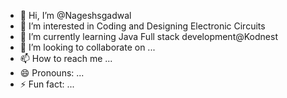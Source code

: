 - 👋 Hi, I’m @Nageshsgadwal
- 👀 I’m interested in Coding and Designing Electronic Circuits
- 🌱 I’m currently learning Java Full stack development@Kodnest
- 💞️ I’m looking to collaborate on ...
- 📫 How to reach me ...
- 😄 Pronouns: ...
- ⚡ Fun fact: ...

<!---
Nageshsgadwal/Nageshsgadwal is a ✨ special ✨ repository because its `README.md` (this file) appears on your GitHub profile.
You can click the Preview link to take a look at your changes.
--->
